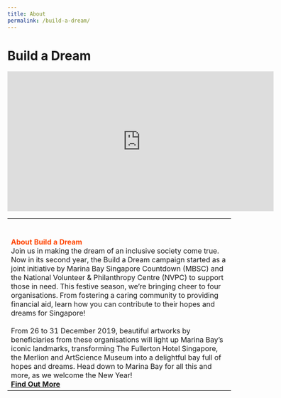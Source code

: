 ```yaml
---
title: About
permalink: /build-a-dream/
---
```


# Build a Dream
<div class="bp-youtube">
<iframe width="600" height="315" src="https://www.youtube.com/embed/o2OWGkAi2tU" frameborder="0" allow="accelerometer; autoplay; encrypted-media; gyroscope; picture-in-picture" allowfullscreen></iframe>
</div>
<table>
      <tr>
    <td>
      <br>
      <br>
      <font color="orangered"><b>About Build a Dream</b></font>
      <br> Join us in making the dream of an inclusive society come true. Now in its second year, the Build a Dream campaign started as a joint initiative by Marina Bay Singapore Countdown (MBSC) and the National Volunteer & Philanthropy Centre (NVPC) to support those in need. This festive season, we’re bringing cheer to four organisations. From fostering a caring community to providing financial aid, learn how you can contribute to their hopes and dreams for Singapore!
      <br>
      <br>From 26 to 31 December 2019, beautiful artworks by beneficiaries from these organisations will light up Marina Bay’s iconic landmarks, transforming The Fullerton Hotel Singapore, the Merlion and ArtScience Museum into a delightful bay full of hopes and dreams.
Head down to Marina Bay for all this and more, as we welcome the New Year!<font color="orangered"><b><br><a href="https://www.giving.sg/mbsc-build-a-dream">Find Out More</a></b></font>
      <br>

